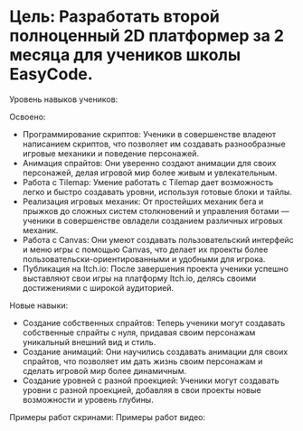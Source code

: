 # Цель: Разработать второй полноценный 2D платформер за 2 месяца для учеников школы EasyCode.

Уровень навыков учеников:

Освоено:

- Программирование скриптов: Ученики в совершенстве владеют написанием скриптов, что позволяет им создавать разнообразные игровые механики и поведение персонажей.
- Анимация спрайтов: Они уверенно создают анимации для своих персонажей, делая игровой мир более живым и увлекательным.
- Работа с Tilemap: Умение работать с Tilemap дает возможность легко и быстро создавать уровни, используя готовые блоки и тайлы.
- Реализация игровых механик: От простейших механик бега и прыжков до сложных систем столкновений и управления ботами — ученики в совершенстве овладели созданием различных игровых механик.
- Работа с Canvas: Они умеют создавать пользовательский интерфейс и меню игры с помощью Canvas, что делает их проекты более пользовательски-ориентированными и удобными для игрока.
- Публикация на Itch.io: После завершения проекта ученики успешно выставляют свои игры на платформу Itch.io, делясь своими достижениями с широкой аудиторией.

Новые навыки:

- Создание собственных спрайтов: Теперь ученики могут создавать собственные спрайты с нуля, придавая своим персонажам уникальный внешний вид и стиль.
- Создание анимаций: Они научились создавать анимации для своих спрайтов, что позволяет им дать жизнь своим персонажам и сделать игровой мир более динамичным.
- Создание уровней с разной проекцией: Ученики могут создавать уровни с разной проекцией, добавляя в свои проекты новые возможности и уровень глубины.

Примеры работ скринами:
Примеры работ видео:
 
